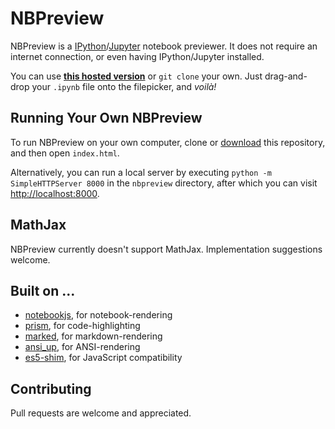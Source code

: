 # NBPreview

NBPreview is a [IPython](http://ipython.org/)/[Jupyter](http://jupyter.org/) notebook previewer. It does not require an internet connection, or even having IPython/Jupyter installed.

You can use [__this hosted version__](https://jsvine.github.io/nbpreview/) or `git clone` your own. Just drag-and-drop your `.ipynb` file onto the filepicker, and *voilà!*

## Running Your Own NBPreview

To run NBPreview on your own computer, clone or [download](archive/master.zip) this repository, and then open `index.html`.

Alternatively, you can run a local server by executing `python -m SimpleHTTPServer 8000` in the `nbpreview` directory, after which you can visit [http://localhost:8000](http://localhost:8000).

## MathJax

NBPreview currently doesn't support MathJax. Implementation suggestions welcome.

## Built on ...

- [notebookjs](https://github.com/jsvine/notebookjs), for notebook-rendering
- [prism](http://prismjs.com/), for code-highlighting
- [marked](https://github.com/chjj/marked), for markdown-rendering
- [ansi_up](https://github.com/drudru/ansi_up), for ANSI-rendering
- [es5-shim](https://github.com/es-shims/es5-shim), for JavaScript compatibility

## Contributing

Pull requests are welcome and appreciated.
